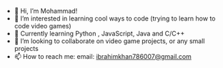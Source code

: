 - 👋 Hi, I’m Mohammad!
- 👀 I’m interested in learning cool ways to code (trying to learn how to code video games)
- 🌱 Currently learning Python , JavaScript, Java and C/C++
- 💞️ I’m looking to collaborate on video game projects, or any small projects
- 📫 How to reach me:
email: ibrahimkhan786007@gmail.com
<!---
IbyCodes/IbyCodes is a ✨ special ✨ repository because its `README.md` (this file) appears on your GitHub profile.
You can click the Preview link to take a look at your changes.
--->
